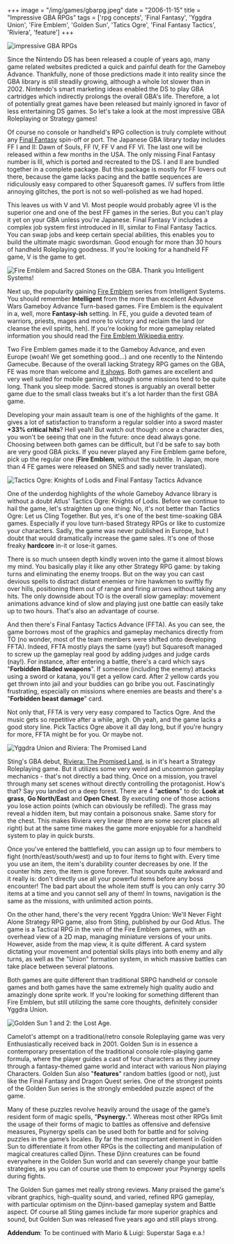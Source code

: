 +++
image = "/img/games/gbarpg.jpeg"
date = "2006-11-15"
title = "Impressive GBA RPGs"
tags = ['rpg concepts', 'Final Fantasy', 'Yggdra Union', 'Fire Emblem', 'Golden Sun', 'Tatics Ogre', 'Final Fantasy Tactics', 'Riviera', 'feature']
+++

![impressive GBA RPGs](/img/articles/GBARPGs.jpg)

Since the Nintendo DS has been released a couple of years ago, many game related websites predicted a quick and painful death for the Gameboy Advance. Thankfully, none of those predictions made it into reality since the GBA library is still steadily growing, although a whole lot slower than in 2002. Nintendo's smart marketing ideas enabled the DS to play GBA cartridges which indirectly prolongs the overall GBA's life. Therefore, a lot of potentially great games have been released but mainly ignored in favor of less entertaining DS games. So let's take a look at the most impressive GBA Roleplaying or Strategy games!

Of course no console or handheld's RPG collection is truly complete without any [Final Fantasy](/tags/final-fantasy) spin-off or port. The Japanese GBA library today includes FF I and II: Dawn of Souls, FF IV, FF V and FF VI. The last one will be released within a few months in the USA. The only missing Final Fantasy number is III, which is ported and recreated to the DS. I and II are bundled together in a complete package. But this package is mostly for FF lovers out there, because the game lacks pacing and the battle sequences are ridiculously easy compared to other Squaresoft games. IV suffers from little annoying glitches, the port is not so well-polished as we had hoped. 

This leaves us with V and VI. Most people would probably agree VI is the superior one and one of the best FF games in the series. But you can't play it yet on your GBA unless you're Japanese. Final Fantasy V includes a complex job system first introduced in III, similar to Final Fantasy Tactics. You can swap jobs and keep certain special abilities, this enables you to build the ultimate magic swordsman. Good enough for more than 30 hours of handheld Roleplaying goodness. If you're looking for a handheld FF game, V is the game to get.

![](/img/articles/gbarpg_fire.jpg "Fire Emblem and Sacred Stones on the GBA. Thank you Intelligent Systems!")

Next up, the popularity gaining [Fire Emblem](/tags/fire-emblem) series from Intelligent Systems. You should remember **Intelligent** from the more than excellent Advance Wars Gameboy Advance Turn-based games. Fire Emblem is the equivalent in a, well, more **Fantasy-ish** setting. In FE, you guide a devoted team of warriors, priests, mages and more to victory and reclaim the land (or cleanse the evil spirits, heh). If you're looking for more gameplay related information you should read the [Fire Emblem Wikipedia entry](https://en.wikipedia.org/wiki/Fire_Emblem). 

Two Fire Emblem games made it to the Gameboy Advance, and even Europe (woah! We get something good...) and one recently to the Nintendo Gamecube. Because of the overall lacking Strategy RPG games on the GBA, FE was more than welcome and [it shows](http://www.gamerankings.com/htmlpages2/468480.asp?q=fire%20emblem). Both games are excellent and very well suited for mobile gaming, although some missions tend to be quite long. Thank you sleep mode. Sacred stones is arguably an overall better game due to the small class tweaks but it's a lot harder than the first GBA game. 

Developing your main assault team is one of the highlights of the game. It gives a lot of satisfaction to transform a regular soldier into a sword master **+33% critical hits**? Hell yeah! But watch out though: once a character dies, you won't be seeing that one in the future: once dead always gone. Choosing between both games can be difficult, but I'd be safe to say both are very good GBA picks. If you never played any Fire Emblem game before, pick up the regular one (**Fire Emblem**, without the subtitle. In Japan, more than 4 FE games were released on SNES and sadly never translated).

![](/img/articles/gbarpg_TO.jpg "Tactics Ogre: Knights of Lodis and Final Fantasy Tactics Advance")

One of the underdog highlights of the whole Gameboy Advance library is without a doubt Atlus' Tactics Ogre: Knights of Lodis. Before we continue to hail the game, let's straighten up one thing: No, it's not better than Tactics Ogre: Let us Cling Together. But yes, it's one of the best time-soaking GBA games. Especially if you love turn-based Strategy RPGs or like to customize your characters. Sadly, the game was never published in Europe, but I doubt that would dramatically increase the game sales. It's one of those freaky **hardcore** in-it or lose-it games. 

There is so much unseen depth kindly woven into the game it almost blows my mind. You basically play it like any other Strategy RPG game: by taking turns and eliminating the enemy troops. But on the way you can cast devious spells to distract distant enemies or hire hawkmen to swiftly fly over hills, positioning them out of range and firing arrows without taking any hits. The only downside about TO is the overall slow gameplay: movement animations advance kind of slow and playing just one battle can easily take up to two hours. That's also an advantage of course.

And then there's Final Fantasy Tactics Advance (FFTA). As you can see, the game borrows most of the graphics and gameplay mechanics directly from TO (no wonder, most of the team members were shifted onto developing FFTA). Indeed, FFTA mostly plays the same (yay!) but Squaresoft managed to screw up the gameplay real good by adding judges and judge cards (nay!). For instance, after entering a battle, there's a card which says "**Forbidden Bladed weapons**". If someone (including the enemy) attacks using a sword or katana, you'll get a yellow card. After 2 yellow cards you get thrown into jail and your buddies can go bribe you out. Fascinatingly frustrating, especially on missions where enemies are beasts and there's a "**Forbidden beast damage**" card. 

Not only that, FFTA is very very easy compared to Tactics Ogre. And the music gets so repetitive after a while, argh. Oh yeah, and the game lacks a good story line. Pick Tactics Ogre above it all day long, but if you're hungry for more, FFTA might be for you. Or maybe not.

![](/img/articles/gbarpg_union.jpg "Yggdra Union and Riviera: The Promised Land")

Sting's GBA debut, [Riviera: The Promised Land](/tags/riviera), is in it's heart a Strategy Roleplaying game. But it utilizes some very weird and uncommon gameplay mechanics - that's not directly a bad thing. Once on a mission, you travel through many set scenes without directly controlling the protagonist. How's that? Say you landed on a deep forest. There are 4 "**actions**" to do: **Look at grass**, **Go North/East** and **Open Chest**. By executing one of those actions you lose action points (which can obviously be refilled). The grass may reveal a hidden item, but may contain a poisonous snake. Same story for the chest. This makes Riviera very linear (there are some secret places all right) but at the same time makes the game more enjoyable for a handheld system to play in quick bursts.

Once you've entered the battlefield, you can assign up to four members to fight (north/east/south/west) and up to four items to fight with. Every time you use an item, the item's durability counter decreases by one. If the counter hits zero, the item is gone forever. That sounds quite awkward and it really is: don't directly use all your powerful items before any boss encounter! The bad part about the whole item stuff is you can only carry 30 items at a time and you cannot sell any of them! In towns, navigation is the same as the missions, with unlimited action points. 

On the other hand, there's the very recent Yggdra Union: We'll Never Fight Alone Strategy RPG game, also from Sting, published by our God Atlus. The game is a Tactical RPG in the vein of the Fire Emblem games, with an overhead view of a 2D map, managing miniature versions of your units. However, aside from the map view, it is quite different. A card system dictating your movement and potential skills plays into both enemy and ally turns, as well as the "Union" formation system, in which massive battles can take place between several platoons.

Both games are quite different than traditional SRPG handheld or console games and both games have the same extremely high quality audio and amazingly done sprite work. If you're looking for something different than Fire Emblem, but still utilizing the same core thoughts, definitely consider Yggdra Union.

![](/img/articles/gbarpg_sun.jpg "Golden Sun 1 and 2: the Lost Age.")

Camelot's attempt on a traditional/retro console Roleplaying game was very Enthusiastically received back in 2001. Golden Sun is in essence a contemporary presentation of the traditional console role-playing game formula, where the player guides a cast of four characters as they journey through a fantasy-themed game world and interact with various Non playing Characters. Golden Sun also "**features**" random battles (good or not), just like the Final Fantasy and Dragon Quest series. One of the strongest points of the Golden Sun series is the strongly embedded puzzle aspect of the game.

Many of these puzzles revolve heavily around the usage of the game’s resident form of magic spells, "**Psynergy.**". Whereas most other RPGs limit the usage of their forms of magic to battles as offensive and defensive measures, Psynergy spells can be used both for battle and for solving puzzles in the game’s locales. By far the most important element in Golden Sun to differentiate it from other RPGs is the collecting and manipulation of magical creatures called Djinn. These Djinn creatures can be found everywhere in the Golden Sun world and can severely change your battle strategies, as you can of course use them to empower your Psynergy spells during fights.

The Golden Sun games met really strong reviews. Many praised the game's vibrant graphics, high-quality sound, and varied, refined RPG gameplay, with particular optimism on the Djinn-based gameplay system and Battle aspect. Of course all Sting games include far more superior graphics and sound, but Golden Sun was released five years ago and still plays strong.

**Addendum**: To be continued with Mario & Luigi: Superstar Saga e.a.!

